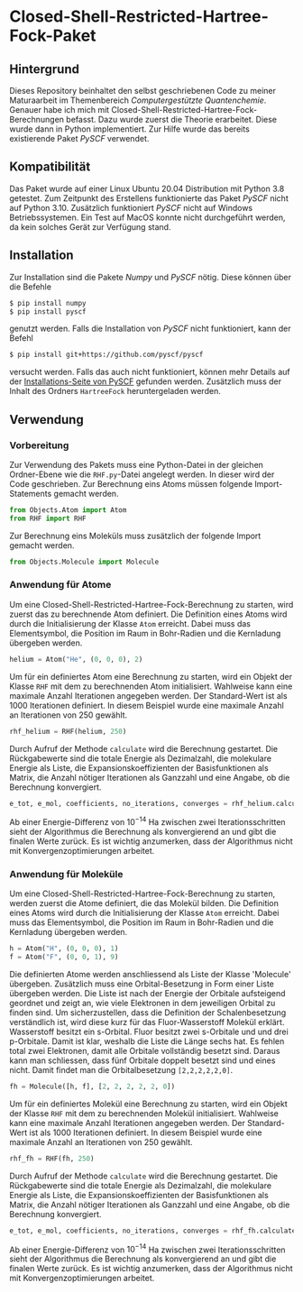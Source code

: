 # Closed-Shell-Restricted-Hartree-Fock-Paket
## Hintergrund
Dieses Repository beinhaltet den selbst geschriebenen Code zu meiner Maturaarbeit im Themenbereich *Computergestützte Quantenchemie*. Genauer habe ich mich mit Closed-Shell-Restricted-Hartree-Fock-Berechnungen befasst. Dazu wurde zuerst die Theorie erarbeitet. Diese wurde dann in Python implementiert. Zur Hilfe wurde das bereits existierende Paket *PySCF* verwendet.
## Kompatibilität
Das Paket wurde auf einer Linux Ubuntu 20.04 Distribution mit Python 3.8 getestet. Zum Zeitpunkt des Erstellens funktionierte das Paket *PySCF* nicht auf Python 3.10. Zusätzlich funktioniert *PySCF* nicht auf Windows Betriebssystemen. Ein Test auf MacOS konnte nicht durchgeführt werden, da kein solches Gerät zur Verfügung stand.
## Installation
Zur Installation sind die Pakete *Numpy* und *PySCF* nötig. Diese können über die Befehle
```bash
$ pip install numpy
$ pip install pyscf
```
genutzt werden. Falls die Installation von *PySCF* nicht funktioniert, kann der Befehl
```bash
$ pip install git+https://github.com/pyscf/pyscf
```
versucht werden. Falls das auch nicht funktioniert, können mehr Details auf der [Installations-Seite von PySCF](https://pyscf.org/install.html) gefunden werden. Zusätzlich muss der Inhalt des Ordners `HartreeFock` heruntergeladen werden.
## Verwendung
### Vorbereitung
Zur Verwendung des Pakets muss eine Python-Datei in der gleichen Ordner-Ebene wie die `RHF.py`-Datei angelegt werden. In dieser wird der Code geschrieben. Zur Berechnung eins Atoms müssen folgende Import-Statements gemacht werden.
```python
from Objects.Atom import Atom
from RHF import RHF
```
Zur Berechnung eins Moleküls muss zusätzlich der folgende Import gemacht werden.
```python
from Objects.Molecule import Molecule
```
### Anwendung für Atome
Um eine Closed-Shell-Restricted-Hartree-Fock-Berechnung zu starten, wird zuerst das zu berechnende Atom definiert. Die Definition eines Atoms wird durch die Initialisierung der Klasse `Atom` erreicht. Dabei muss das Elementsymbol, die Position im Raum in Bohr-Radien und die Kernladung übergeben werden.
```python
helium = Atom("He", (0, 0, 0), 2)
```
Um für ein definiertes Atom eine Berechnung zu starten, wird ein Objekt der Klasse `RHF` mit dem zu berechnenden Atom initialisiert. Wahlweise kann eine maximale Anzahl Iterationen angegeben werden. Der Standard-Wert ist als 1000 Iterationen definiert. In diesem Beispiel wurde eine maximale Anzahl an Iterationen von 250 gewählt.
```python
rhf_helium = RHF(helium, 250)
```
Durch Aufruf der Methode `calculate` wird die Berechnung gestartet. Die Rückgabewerte sind die totale Energie als Dezimalzahl, die molekulare Energie als Liste, die Expansionskoeffizienten der Basisfunktionen als Matrix, die Anzahl nötiger Iterationen als Ganzzahl und eine Angabe, ob die Berechnung konvergiert.
```python
e_tot, e_mol, coefficients, no_iterations, converges = rhf_helium.calculate()
```
Ab einer Energie-Differenz von $10^{-14}$ Ha zwischen zwei Iterationsschritten sieht der Algorithmus die Berechnung als konvergierend an und gibt die finalen Werte zurück. Es ist wichtig anzumerken, dass der Algorithmus nicht mit Konvergenzoptimierungen arbeitet.
### Anwendung für Moleküle
Um eine Closed-Shell-Restricted-Hartree-Fock-Berechnung zu starten, werden zuerst die Atome definiert, die das Molekül bilden. Die Definition eines Atoms wird durch die Initialisierung der Klasse `Atom` erreicht. Dabei muss das Elementsymbol, die Position im Raum in Bohr-Radien und die Kernladung übergeben werden.
```python
h = Atom("H", (0, 0, 0), 1)
f = Atom("F", (0, 0, 1), 9)
```
Die definierten Atome werden anschliessend als Liste der Klasse 'Molecule' übergeben. Zusätzlich muss eine Orbital-Besetzung in Form einer Liste übergeben werden. Die Liste ist nach der Energie der Orbitale aufsteigend geordnet und zeigt an, wie viele Elektronen in dem jeweiligen Orbital zu finden sind. Um sicherzustellen, dass die Definition der Schalenbesetzung verständlich ist, wird diese kurz für das Fluor-Wasserstoff Molekül erklärt.
Wasserstoff besitzt ein s-Orbital. Fluor besitzt zwei s-Orbitale und und drei p-Orbitale. Damit ist klar, weshalb die Liste die Länge sechs hat. Es fehlen total zwei Elektronen, damit alle Orbitale vollständig besetzt sind. Daraus kann man schliessen, dass fünf Orbitale doppelt besetzt sind und eines nicht. Damit findet man die Orbitalbesetzung `[2,2,2,2,2,0]`.
```python
fh = Molecule([h, f], [2, 2, 2, 2, 2, 0])
```
Um für ein definiertes Molekül eine Berechnung zu starten, wird ein Objekt der Klasse `RHF` mit dem zu berechnenden Molekül initialisiert. Wahlweise kann eine maximale Anzahl Iterationen angegeben werden. Der Standard-Wert ist als 1000 Iterationen definiert. In diesem Beispiel wurde eine maximale Anzahl an Iterationen von 250 gewählt.
```python
rhf_fh = RHF(fh, 250)
```
Durch Aufruf der Methode `calculate` wird die Berechnung gestartet. Die Rückgabewerte sind die totale Energie als Dezimalzahl, die molekulare Energie als Liste, die Expansionskoeffizienten der Basisfunktionen als Matrix, die Anzahl nötiger Iterationen als Ganzzahl und eine Angabe, ob die Berechnung konvergiert.
```python
e_tot, e_mol, coefficients, no_iterations, converges = rhf_fh.calculate()
```
Ab einer Energie-Differenz von $10^{-14}$ Ha zwischen zwei Iterationsschritten sieht der Algorithmus die Berechnung als konvergierend an und gibt die finalen Werte zurück. Es ist wichtig anzumerken, dass der Algorithmus nicht mit Konvergenzoptimierungen arbeitet.
